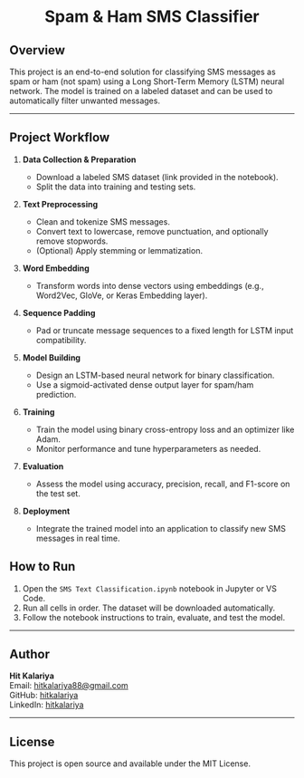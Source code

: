 <div align="center">
  <h1>Spam & Ham SMS Classifier</h1>
</div>

## Overview

This project is an end-to-end solution for classifying SMS messages as spam or ham (not spam) using a Long Short-Term Memory (LSTM) neural network. The model is trained on a labeled dataset and can be used to automatically filter unwanted messages.

---

## Project Workflow

1. **Data Collection & Preparation**
    - Download a labeled SMS dataset (link provided in the notebook).
    - Split the data into training and testing sets.

2. **Text Preprocessing**
    - Clean and tokenize SMS messages.
    - Convert text to lowercase, remove punctuation, and optionally remove stopwords.
    - (Optional) Apply stemming or lemmatization.

3. **Word Embedding**
    - Transform words into dense vectors using embeddings (e.g., Word2Vec, GloVe, or Keras Embedding layer).

4. **Sequence Padding**
    - Pad or truncate message sequences to a fixed length for LSTM input compatibility.

5. **Model Building**
    - Design an LSTM-based neural network for binary classification.
    - Use a sigmoid-activated dense output layer for spam/ham prediction.

6. **Training**
    - Train the model using binary cross-entropy loss and an optimizer like Adam.
    - Monitor performance and tune hyperparameters as needed.

7. **Evaluation**
    - Assess the model using accuracy, precision, recall, and F1-score on the test set.

8. **Deployment**
    - Integrate the trained model into an application to classify new SMS messages in real time.

## How to Run

1. Open the `SMS Text Classification.ipynb` notebook in Jupyter or VS Code.
2. Run all cells in order. The dataset will be downloaded automatically.
3. Follow the notebook instructions to train, evaluate, and test the model.

---

## Author

**Hit Kalariya**  
Email: [hitkalariya88@gmail.com](mailto:hitkalariya88@gmail.com)  
GitHub: [hitkalariya](https://github.com/hitkalariya)  
LinkedIn: [hitkalariya](https://www.linkedin.com/in/hitkalariya/)

---

## License

This project is open source and available under the MIT License.
